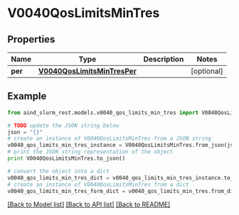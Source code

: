 # V0040QosLimitsMinTres


## Properties

Name | Type | Description | Notes
------------ | ------------- | ------------- | -------------
**per** | [**V0040QosLimitsMinTresPer**](V0040QosLimitsMinTresPer.md) |  | [optional] 

## Example

```python
from aind_slurm_rest.models.v0040_qos_limits_min_tres import V0040QosLimitsMinTres

# TODO update the JSON string below
json = "{}"
# create an instance of V0040QosLimitsMinTres from a JSON string
v0040_qos_limits_min_tres_instance = V0040QosLimitsMinTres.from_json(json)
# print the JSON string representation of the object
print V0040QosLimitsMinTres.to_json()

# convert the object into a dict
v0040_qos_limits_min_tres_dict = v0040_qos_limits_min_tres_instance.to_dict()
# create an instance of V0040QosLimitsMinTres from a dict
v0040_qos_limits_min_tres_form_dict = v0040_qos_limits_min_tres.from_dict(v0040_qos_limits_min_tres_dict)
```
[[Back to Model list]](../README.md#documentation-for-models) [[Back to API list]](../README.md#documentation-for-api-endpoints) [[Back to README]](../README.md)


